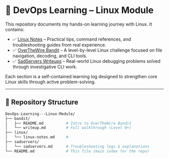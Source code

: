 # 🧪 DevOps Learning – Linux Module

This repository documents my hands-on learning journey with Linux. It contains:
- ✅ [Linux Notes](./linux/linux-notes.md) – Practical tips, command references, and troubleshooting guides from real experience.
- ✅ [OverTheWire Bandit](./bandit/writeup.md) – A level-by-level Linux challenge focused on file navigation, decoding, and CLI tools.
- ✅ [SadServers Writeups](./sadservers/sadservers.md) – Real-world Linux debugging problems solved through investigative CLI work.

Each section is a self-contained learning log designed to strengthen core Linux skills through active problem-solving.

---

## 📂 Repository Structure

```bash
DevOps-Learning---Linux-Module/
├── bandit/
│   ├── README.md          # Intro to OverTheWire Bandit
│   └── writeup.md         # Full walkthrough (Level 0+)
├── linux/
│   └── linux-notes.md     # 
├── sadservers/
│   └── sadservers.md      # Troubleshooting logs & explanations
└── README.md              # This file (main index for the repo)
